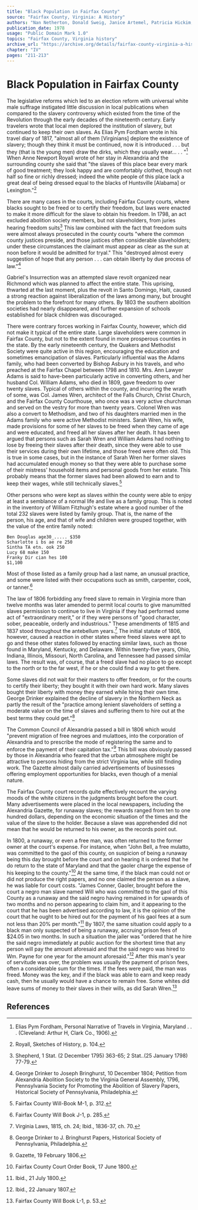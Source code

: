 ```yaml
---
title: "Black Population in Fairfax County"
source: "Fairfax County, Virginia: A History"
authors: "Nan Netherton, Donald Sweig, Janice Artemel, Patricia Hickim, Patrick Reed"
publication_date: 1978
usage: "Public Domain Mark 1.0"
topics: "Fairfax County, Virginia history"
archive_url: "https://archive.org/details/fairfax-county-virginia-a-history"
chapter: "IV"
pages: "211-213"
---
```


# Black Population in Fairfax County

The legislative reforms which led to an election reform with universal white male suffrage instigated little discussion in local publications when compared to the slavery controversy which existed from the time of the Revolution through the early decades of the nineteenth century. Early travelers wrote that local men deplored the institution of slavery, but continued to keep their own slaves. As Elias Pym Fordham wrote in his travel diary of 1817, "almost all of them [Virginians] deplore the existence of slavery; though they think it must be continued, now it is introduced . . . but they (that is the young men) draw the dirks, which they usually wear... . . "[^1] When Anne Newport Royall wrote of her stay in Alexandria and the surrounding county she said that "the slaves of this place bear every mark of good treatment; they look happy and are comfortably clothed, though not half so fine or richly dressed; indeed the white people of this place lack a great deal of being dressed equal to the blacks of Huntsville [Alabama] or Lexington."[^2]

There are many cases in the courts, including Fairfax County courts, where blacks sought to be freed or to certify their freedom, but laws were enacted to make it more difficult for the slave to obtain his freedom. In 1798, an act excluded abolition society members, but not slaveholders, from juries hearing freedom suits[^3] This law combined with the fact that freedom suits were almost always prosecuted in the county courts "where the common county justices preside, and those justices often considerable slaveholders; under these circumstances the claimant must appear as clear as the sun at noon before it would be admitted for tryal." This "destroyed almost every suggestion of hope that any person . . . can obtain liberty by due process of law."[^4]

Gabriel's Insurrection was an attempted slave revolt organized near Richmond which was planned to affect the entire state. This uprising, thwarted at the last moment, plus the revolt in Santo Domingo, Haiti, caused a strong reaction against liberalization of the laws among many, but brought the problem to the forefront for many others. By 1803 the southern abolition societies had nearly disappeared, and further expansion of schools established for black children was discouraged.

There were contrary forces working in Fairfax County, however, which did not make it typical of the entire state. Large slaveholders were common in Fairfax County, but not to the extent found in more prosperous counties in the state. By the early nineteenth century, the Quakers and Methodist Society were quite active in this region, encouraging the education and sometimes emancipation of slaves. Particularly influential was the Adams family, who had been converted by Bishop Asbury in his travels, and who preached at the Fairfax Chapel between 1798 and 1810. Mrs. Ann Lawyer Adams is said to have-been particularly active in converting others, and her husband Col. William Adams, who died in 1809, gave freedom to over twenty slaves. Typical of others within the county, and incurring the wrath of some, was Col. James Wren, architect of the Falls Church, Christ Church, and the Fairfax County Courthouse, who once was a very active churchman and served on the vestry for more than twenty years. Colonel Wren was also a convert to Methodism, and two of his daughters married men in the Adams family who were active Methodist ministers. Sarah Wren, his wife, made provisions for some of her slaves to be freed when they came of age and were educated, and freed all her slaves after her death. It has been argued that persons such as Sarah Wren and William Adams had nothing to lose by freeing their slaves after their death, since they were able to use their services during their own lifetime, and those freed were often old. This is true in some cases, but in the instance of Sarah Wren her former slaves had accumulated enough money so that they were able to purchase some of their mistress' household items and personal goods from her estate. This probably means that the former slaves had been allowed to earn and to keep their wages, while still technically slaves.[^5]

Other persons who were kept as slaves within the county were able to enjoy at least a semblance of a normal life and live as a family group. This is noted in the inventory of William Fitzhugh's estate where a good number of the total 232 slaves were listed by family group. That is, the name of the person, his age, and that of wife and children were grouped together, with the value of the entire family noted:

```
Ben Douglas age30_..... $350
Scharlotte i bs ae re 250
Sintha TA etn. ook 250
Lucy 68 make 150
Franky Dir cian hes 100
$1,100
```

Most of those listed as a family group had a last name, an unusual practice, and some were listed with their occupations such as smith, carpenter, cook, or tanner.[^6]

The law of 1806 forbidding any freed slave to remain in Virginia more than twelve months was later amended to permit local courts to give manumitted slaves permission to continue to live in Virginia if they had performed some act of "extraordinary merit," or if they were persons of "good character, sober, peaceable, orderly and industrious." These amendments of 1815 and 1837 stood throughout the antebellum years.[^7] The initial statute of 1806, however, caused a reaction in other states where freed slaves were apt to go and these other states followed by enacting similar laws, such as those found in Maryland, Kentucky, and Delaware. Within twenty-five years, Ohio, Indiana, Illinois, Missouri, North Carolina, and Tennessee had passed similar laws. The result was, of course, that a freed slave had no place to go except to the north or to the far west, if he or she could find a way to get there.

Some slaves did not wait for their masters to offer freedom, or for the courts to certify their liberty; they bought it with their own hard work. Many slaves bought their liberty with money they earned while hiring their own time. George Drinker explained the decline of slavery in the Northern Neck as partly the result of the "practice among lenient slaveholders of setting a moderate value on the time of slaves and suffering them to hire out at the best terms they could get."[^8]

The Common Council of Alexandria passed a bill in 1806 which would "prevent migration of free negroes and mulattoes, into the corporation of Alexandria and to prescribe the mode of registering the same and to enforce the payment of their capitation tax."[^9] This bill was obviously passed by those in Alexandria who feared that the urban atmosphere might be attractive to persons hiding from the strict Virginia law, while still finding work. The Gazette almost daily carried advertisements of businesses offering employment opportunities for blacks, even though of a menial nature.

The Fairfax County court records quite effectively recount the varying moods of the white citizens in the judgments brought before the court. Many advertisements were placed in the local newspapers, including the Alexandria Gazette, for runaway slaves; the rewards ranged from ten to one hundred dollars, depending on the economic situation of the times and the value of the slave to the holder. Because a slave was apprehended did not mean that he would be returned to his owner, as the records point out.

In 1800, a runaway, or even a free man, was often returned to the former owner at the court's expense. For instance, when "John Bell, a free mulatto, was committed to the gaol of this county, on suspicion of being a runaway being this day brought before the court and on hearing it is ordered that he do return to the state of Maryland and that the gaoler charge the expense of his keeping to the county."[^10] At the same time, if the black man could not or did not produce the right papers, and no one claimed the person as a slave, he was liable for court costs. "James Conner, Gaoler, brought before the court a negro man slave named Will who was committed to the gaol of this County as a runaway and the said negro having remained in for upwards of two months and no person appearing to claim him, and it appearing to the court that he has been advertised according to law, it is the opinion of the court that he ought to be hired out for the payment of his gaol fees at a sum not less than 20% per month."[^11] By 1807, the same situation could apply to a black man only suspected of being a runaway, accruing prison fees of $24.05 in two months. In such a situation the jailer was "ordered that he hire the said negro immediately at public auction for the shortest time that any person will pay the amount aforesaid and that the said negro was hired to Wm. Payne for one year for the amount aforesaid."[^12] After this man's year of servitude was over, the problem was usually the payment of prison fees, often a considerable sum for the times. If the fees were paid, the man was freed. Money was the key, and if the black was able to earn and keep ready cash, then he usually would have a chance to remain free. Some whites did leave sums of money to their slaves in their wills, as did Sarah Wren.[^13]

## References

[^1]: Elias Pym Fordham, Personal Narrative of Travels in Virginia, Maryland . . . (Cleveland: Arthur H, Clark Co., 1906).

[^2]: Royall, Sketches of History, p. 104.

[^3]: Shepherd, 1 Stat. (2 December 1795) 363-65; 2 Stat..(25 January 1798) 77-79.

[^4]: George Drinker to Joseph Bringhurst, 10 December 1804; Petition from Alexandria Abolition Society to the Virginia General Assembly, 1796, Pennsylvania Society for Promoting the Abolition of Slavery Papers, Historical Society of Pennsylvania, Philadelphia.

[^5]: Fairfax County Will-Book M-1, p. 312.

[^6]: Fairfax County Will Book J-1, p. 285.

[^7]: Virginia Laws, 1815, ch. 24; Ibid., 1836-37, ch. 70.

[^8]: George Drinker to J. Bringhurst Papers, Historical Society of Pennsylvania, Philadelphia.

[^9]: Gazette, 19 February 1806.

[^10]: Fairfax County Court Order Book, 17 June 1800.

[^11]: Ibid., 21 July 1800.

[^12]: Ibid., 22 January 1807.

[^13]: Fairfax County Will Book L-1, p. 53. 